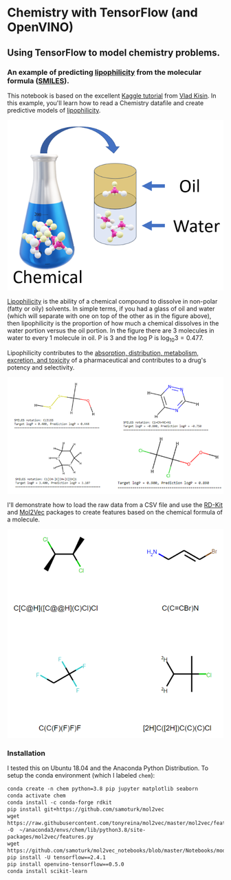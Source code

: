# Chemistry with TensorFlow (and OpenVINO)
## Using TensorFlow to model chemistry problems.
### An example of predicting [lipophilicity](https://www.sciencedirect.com/topics/chemistry/lipophilicity) from the molecular formula ([SMILES](https://en.wikipedia.org/wiki/Simplified_molecular-input_line-entry_system)).

This notebook is based on the excellent [Kaggle tutorial](https://www.kaggle.com/vladislavkisin/tutorial-ml-in-chemistry-research-rdkit-mol2vec) from [Vlad Kisin](https://www.kaggle.com/vladislavkisin). In this example, you'll learn how to read a Chemistry datafile and create predictive models of [lipophilicity](https://en.wikipedia.org/wiki/Partition_coefficient#Partition_coefficient_and_log_P). 

![Figure1](logP.png)

[Lipophilicity](https://en.wikipedia.org/wiki/Lipophilicity)  is the ability of a chemical compound to dissolve in non-polar (fatty or oily) solvents. In simple terms, if you had a glass of oil and water (which will separate with one on top of the other as in the figure above), then lipophilicity is the proportion of how much a chemical dissolves in the water portion versus the oil portion. In the figure there are 3 molecules in water to every 1 molecule in oil. P is 3 and the log P is $`\log_{10}{3} = 0.477`$.

Lipophilicity contributes to the [absorption, distribution, metabolism, excretion, and toxicity](https://www.sciencedirect.com/topics/chemistry/lipophilicity) of a pharmaceutical and contributes to a drug's potency and selectivity.

![Figure2](predictions_smiles.png)

I'll demonstrate how to load the raw data from a CSV file and use the [RD-Kit](https://github.com/rdkit/rdkit) and [Mol2Vec](https://pubs.acs.org/doi/10.1021/acs.jcim.7b00616) packages to create features based on the chemical formula of a molecule.

![smiles](molecules.png)

### Installation

I tested this on Ubuntu 18.04 and the Anaconda Python Distribution. To setup the conda environment (which I labeled `chem`):

```
conda create -n chem python=3.8 pip jupyter matplotlib seaborn
conda activate chem
conda install -c conda-forge rdkit
pip install git+https://github.com/samoturk/mol2vec
wget https://raw.githubusercontent.com/tonyreina/mol2vec/master/mol2vec/features.py -O  ~/anaconda3/envs/chem/lib/python3.8/site-packages/mol2vec/features.py
wget https://github.com/samoturk/mol2vec_notebooks/blob/master/Notebooks/model_300dim.pkl
pip install -U tensorflow==2.4.1
pip install openvino-tensorflow==0.5.0
conda install scikit-learn
```
